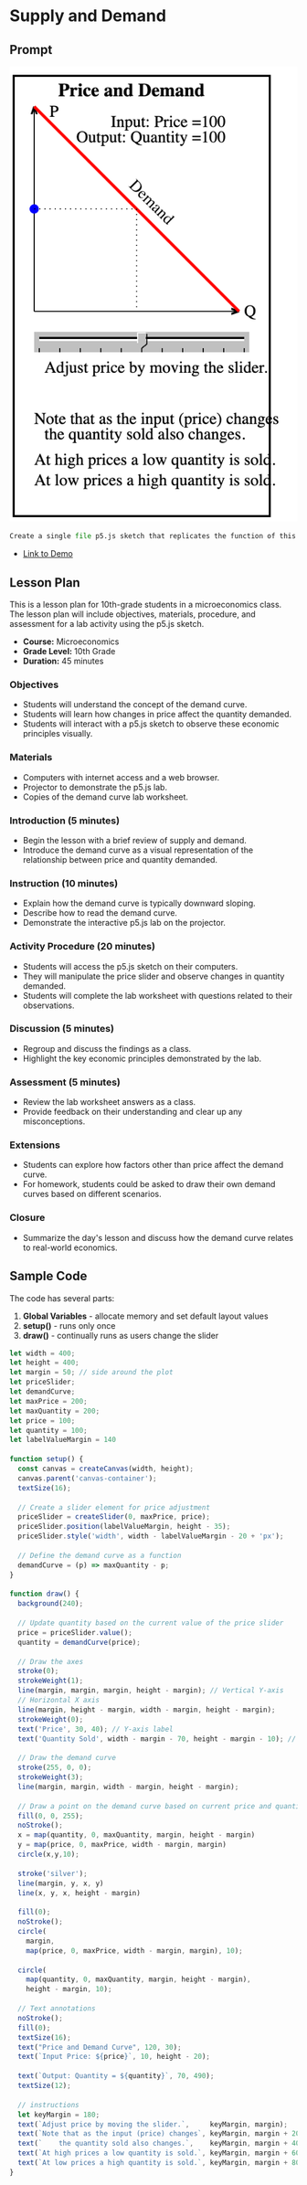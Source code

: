 # Supply and Demand

## Prompt

![Supply and Demand Input](../../img/supply-and-demmand-in.png)
```py
Create a single file p5.js sketch that replicates the function of this image.
```

* [Link to Demo](./supply-and-demand.html)

## Lesson Plan

This is a lesson plan for 10th-grade students in a microeconomics class.
The lesson plan will include objectives, materials, procedure, and assessment for a lab activity using the p5.js sketch.

* **Course:** Microeconomics
* **Grade Level:** 10th Grade
* **Duration:** 45 minutes

### Objectives
- Students will understand the concept of the demand curve.
- Students will learn how changes in price affect the quantity demanded.
- Students will interact with a p5.js sketch to observe these economic principles visually.

### Materials
- Computers with internet access and a web browser.
- Projector to demonstrate the p5.js lab.
- Copies of the demand curve lab worksheet.

### Introduction (5 minutes)
- Begin the lesson with a brief review of supply and demand.
- Introduce the demand curve as a visual representation of the relationship between price and quantity demanded.

### Instruction (10 minutes)
- Explain how the demand curve is typically downward sloping.
- Describe how to read the demand curve.
- Demonstrate the interactive p5.js lab on the projector.

### Activity Procedure (20 minutes)
- Students will access the p5.js sketch on their computers.
- They will manipulate the price slider and observe changes in quantity demanded.
- Students will complete the lab worksheet with questions related to their observations.

### Discussion (5 minutes)
- Regroup and discuss the findings as a class.
- Highlight the key economic principles demonstrated by the lab.

### Assessment (5 minutes)
- Review the lab worksheet answers as a class.
- Provide feedback on their understanding and clear up any misconceptions.

### Extensions
- Students can explore how factors other than price affect the demand curve.
- For homework, students could be asked to draw their own demand curves based on different scenarios.

### Closure
- Summarize the day's lesson and discuss how the demand curve relates to real-world economics.

## Sample Code

The code has several parts:

1. **Global Variables** - allocate memory and set default layout values
2. **setup()** - runs only once
3. **draw()** - continually runs as users change the slider

```js
let width = 400;
let height = 400;
let margin = 50; // side around the plot
let priceSlider;
let demandCurve;
let maxPrice = 200;
let maxQuantity = 200;
let price = 100;
let quantity = 100;
let labelValueMargin = 140

function setup() {
  const canvas = createCanvas(width, height);
  canvas.parent('canvas-container');
  textSize(16);
  
  // Create a slider element for price adjustment
  priceSlider = createSlider(0, maxPrice, price);
  priceSlider.position(labelValueMargin, height - 35);
  priceSlider.style('width', width - labelValueMargin - 20 + 'px');
  
  // Define the demand curve as a function
  demandCurve = (p) => maxQuantity - p;
}

function draw() {
  background(240);
  
  // Update quantity based on the current value of the price slider
  price = priceSlider.value();
  quantity = demandCurve(price);
  
  // Draw the axes
  stroke(0);
  strokeWeight(1);
  line(margin, margin, margin, height - margin); // Vertical Y-axis
  // Horizontal X axis
  line(margin, height - margin, width - margin, height - margin);
  strokeWeight(0);
  text('Price', 30, 40); // Y-axis label
  text('Quantity Sold', width - margin - 70, height - margin - 10); // X-axis label
  
  // Draw the demand curve
  stroke(255, 0, 0);
  strokeWeight(3);
  line(margin, margin, width - margin, height - margin);
  
  // Draw a point on the demand curve based on current price and quantity
  fill(0, 0, 255);
  noStroke();
  x = map(quantity, 0, maxQuantity, margin, height - margin)
  y = map(price, 0, maxPrice, width - margin, margin)
  circle(x,y,10);
  
  stroke('silver');
  line(margin, y, x, y)
  line(x, y, x, height - margin)
  
  fill(0);
  noStroke();
  circle(
    margin, 
    map(price, 0, maxPrice, width - margin, margin), 10);
  
  circle(
    map(quantity, 0, maxQuantity, margin, height - margin), 
    height - margin, 10);
  
  // Text annotations
  noStroke();
  fill(0);
  textSize(16);
  text("Price and Demand Curve", 120, 30);
  text(`Input Price: ${price}`, 10, height - 20);
  
  text(`Output: Quantity = ${quantity}`, 70, 490);
  textSize(12);
  
  // instructions
  let keyMargin = 180;
  text(`Adjust price by moving the slider.`,     keyMargin, margin);
  text(`Note that as the input (price) changes`, keyMargin, margin + 20);
  text(`    the quantity sold also changes.`,    keyMargin, margin + 40);
  text(`At high prices a low quantity is sold.`, keyMargin, margin + 60);
  text(`At low prices a high quantity is sold.`, keyMargin, margin + 80);
}
```

